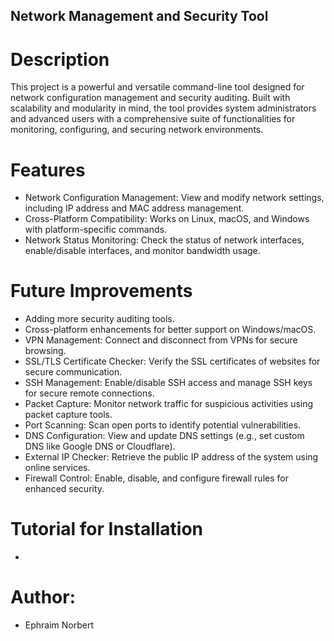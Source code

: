 ## Network Management and Security Tool

# Description
This project is a powerful and versatile command-line tool designed for network configuration management and security auditing. Built with scalability and modularity in mind, the tool provides system administrators and advanced users with a comprehensive suite of functionalities for monitoring, configuring, and securing network environments.

# Features
* Network Configuration Management: View and modify network settings, including IP address and MAC address management.
* Cross-Platform Compatibility: Works on Linux, macOS, and Windows with platform-specific commands.
* Network Status Monitoring: Check the status of network interfaces, enable/disable interfaces, and monitor bandwidth usage.

# Future Improvements
* Adding more security auditing tools.
* Cross-platform enhancements for better support on Windows/macOS.
* VPN Management: Connect and disconnect from VPNs for secure browsing.
* SSL/TLS Certificate Checker: Verify the SSL certificates of websites for secure communication.
* SSH Management: Enable/disable SSH access and manage SSH keys for secure remote connections.
* Packet Capture: Monitor network traffic for suspicious activities using packet capture tools.
* Port Scanning: Scan open ports to identify potential vulnerabilities.
* DNS Configuration: View and update DNS settings (e.g., set custom DNS like Google DNS or Cloudflare).
* External IP Checker: Retrieve the public IP address of the system using online services.
* Firewall Control: Enable, disable, and configure firewall rules for enhanced security.

# Tutorial for Installation
* 

# Author: 
* Ephraim Norbert

